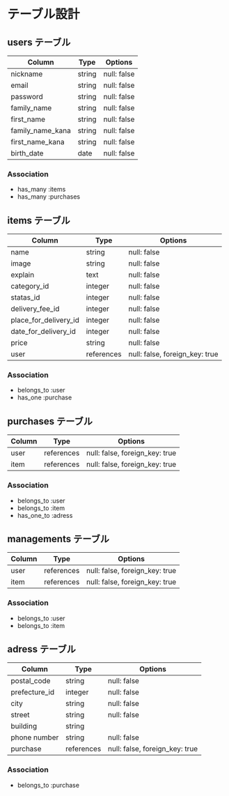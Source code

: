# テーブル設計

## users テーブル

| Column           | Type   | Options     |
| ---------------- | ------ | ----------- |
| nickname         | string | null: false |
| email            | string | null: false |
| password         | string | null: false |
| family_name      | string | null: false |
| first_name       | string | null: false |
| family_name_kana | string | null: false |
| first_name_kana  | string | null: false |
| birth_date       | date   | null: false |
### Association

- has_many :items 
- has_many :purchases

## items テーブル

| Column                |  Type      | Options                         |
| --------------------- | ---------- | ------------------------------- |
| name                  | string     | null: false                     |
| image                 | string     | null: false                     |
| explain               | text       | null: false                     |
| category_id           | integer    | null: false                     |
| statas_id             | integer    | null: false                     |
| delivery_fee_id       | integer    | null: false                     |
| place_for_delivery_id | integer    | null: false                     |
| date_for_delivery_id  | integer    | null: false                     |
| price                 | string     | null: false                     |
| user                  | references | null: false, foreign_key: true  |

### Association

- belongs_to :user
- has_one    :purchase

## purchases テーブル

| Column           | Type       | Options                         |
| ---------------- | ---------- | ------------------------------- |
| user             | references | null: false, foreign_key: true  |
| item             | references | null: false, foreign_key: true  |

### Association

- belongs_to :user
- belongs_to :item
- has_one_to :adress

## managements テーブル

| Column           | Type       | Options                         |
| ---------------- | ---------- | ------------------------------- |
| user             | references | null: false, foreign_key: true  |
| item             | references | null: false, foreign_key: true  |

### Association

- belongs_to :user
- belongs_to :item

## adress テーブル

| Column        |  Type      | Options                         |
| ------------- | ---------- | ------------------------------- |
| postal_code   | string     | null: false                     |
| prefecture_id | integer    | null: false                     |
| city          | string     | null: false                     |
| street        | string     | null: false                     |
| building      | string     |                                 |
| phone number  | string     | null: false                     |
| purchase      | references | null: false, foreign_key: true  |

### Association

- belongs_to :purchase
